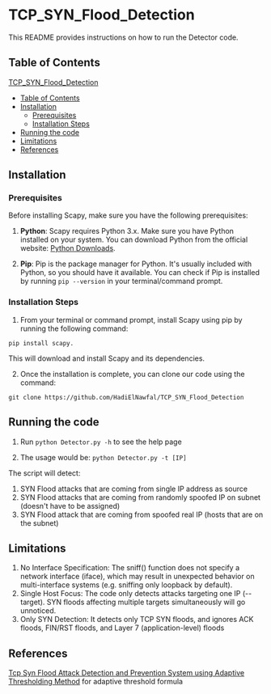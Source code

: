 # TCP_SYN_Flood_Detection


This README provides instructions on how to run the Detector code.

## Table of Contents

 [TCP_SYN_Flood_Detection](#TCP_SYN_Flood_Detection)
  - [Table of Contents](#table-of-contents)
  - [Installation](#installation)
    - [Prerequisites](#prerequisites)
    - [Installation Steps](#installation-steps)
  - [Running the code](#running-the-code)
  - [Limitations](#limitations)
  - [References](#References)

## Installation

### Prerequisites

Before installing Scapy, make sure you have the following prerequisites:

1. **Python**: Scapy requires Python 3.x. Make sure you have Python installed on your system. You can download Python from the official website: [Python Downloads](https://www.python.org/downloads/).

2. **Pip**: Pip is the package manager for Python. It's usually included with Python, so you should have it available. You can check if Pip is installed by running `pip --version` in your terminal/command prompt.

### Installation Steps

1. From your terminal or command prompt, install Scapy using pip by running the following command:
```
pip install scapy.
```
This will download and install Scapy and its dependencies.

2. Once the installation is complete, you can clone our code using the command:
```
git clone https://github.com/HadiElNawfal/TCP_SYN_Flood_Detection
```

## Running the code

1. Run `python Detector.py -h` to see the help page

2. The usage would be: `python Detector.py -t [IP]`

The script will detect:
1.  SYN Flood attacks that are coming from single IP address as source
2.  SYN Flood attacks that are coming from randomly spoofed IP on subnet (doesn't have to be assigned)
3.  SYN Flood attack that are coming from spoofed real IP (hosts that are on the subnet)

## Limitations

1. No Interface Specification:
The sniff() function does not specify a network interface (iface), which may result in unexpected behavior on multi-interface systems (e.g. sniffing only loopback by default).
2. Single Host Focus:
The code only detects attacks targeting one IP (--target). SYN floods affecting multiple targets simultaneously will go unnoticed.
3. Only SYN Detection:
It detects only TCP SYN floods, and ignores ACK floods, FIN/RST floods, and Layer 7 (application-level) floods

## References
[Tcp Syn Flood Attack Detection and Prevention System using
Adaptive Thresholding Method](https://doi.org/10.1051/itmconf/20213701016) for adaptive threshold formula
